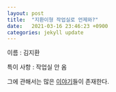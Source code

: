 ```yaml
---
layout: post
title:  "지환이형 작업실로 언제와?"
date:   2021-03-16 23:46:23 +0900
categories: jekyll update
---
```

이름 : 김지환

특이 사항 : 작업실 안 옴
 
 그에 관해서는 많은 [이야기][이-야기]들이 존재한다.

[이-야기]: https://namu.wiki/w/%EA%B9%80%EC%A7%80%ED%99%98(1993)
